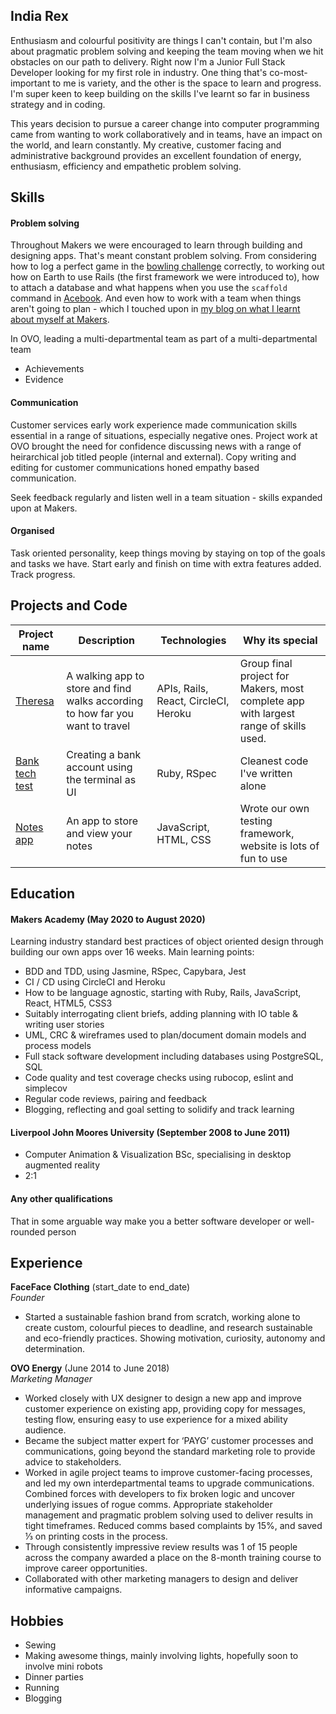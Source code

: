 ## India Rex

Enthusiasm and colourful positivity are things I can't contain, but I'm also about pragmatic problem solving and keeping the team moving when we hit obstacles on our path to delivery. Right now I'm a Junior Full Stack Developer looking for my first role in industry. One thing that's co-most-important to me is variety, and the other is the space to learn and progress. I'm super keen to keep building on the skills I've learnt so far in business strategy and in coding. 

This years decision to pursue a career change into computer programming came from wanting to work collaboratively and in teams, have an impact on the world, and learn constantly. My creative, customer facing and administrative background provides an excellent foundation of energy, enthusiasm, efficiency and empathetic problem solving. 

## Skills
#### Problem solving

Throughout Makers we were encouraged to learn through building and designing apps. That's meant constant problem solving. From considering how to log a perfect game in the [bowling challenge](https://github.com/indisaurusrex/bowling-challenge) correctly, to working out how on Earth to use Rails (the first framework we were introduced to), how to attach a database and what happens when you use the `scaffold` command in [Acebook](https://github.com/jamesAforster/acebook-JIMJI). And even how to work with a team when things aren't going to plan - which I touched upon in [my blog on what I learnt about myself at Makers](https://medium.com/swlh/the-top-3-things-i-learnt-about-myself-at-coding-bootcamp-8988a39102e0?source=friends_link&sk=142ceb1479fe54b56bd29e8a7f197aef). 

In OVO, leading a multi-departmental team as part of a multi-departmental team  
- Achievements
- Evidence

#### Communication

Customer services early work experience made communication skills essential in a range of situations, especially negative ones. Project work at OVO brought the need for confidence discussing news with a range of heirarchical job titled people (internal and external). Copy writing and editing for customer communications honed empathy based communication. 

Seek feedback regularly and listen well in a team situation - skills expanded upon at Makers.

#### Organised

Task oriented personality, keep things moving by staying on top of the goals and tasks we have. Start early and finish on time with extra features added. Track progress. 

## Projects and Code
| Project name | Description | Technologies | Why its special |
| --- | --- | --- | --- |
| [Theresa](https://github.com/theresadreamteam/theresa) | A walking app to store and find walks according to how far you want to travel | APIs, Rails, React, CircleCI, Heroku | Group final project for Makers, most complete app with largest range of skills used. |
| [Bank tech test](https://github.com/indisaurusrex/bank-tech-test) | Creating a bank account using the terminal as UI | Ruby, RSpec | Cleanest code I've written alone |
| [Notes app](https://github.com/samlandman/notesapp) | An app to store and view your notes | JavaScript, HTML, CSS | Wrote our own testing framework, website is lots of fun to use |


## Education

#### Makers Academy (May 2020 to August 2020)

Learning industry standard best practices of object oriented design through building our own apps over 16 weeks. Main learning points: 
- BDD and TDD, using Jasmine, RSpec, Capybara, Jest
- CI / CD using CircleCI and Heroku
- How to be language agnostic, starting with Ruby, Rails, JavaScript, React, HTML5, CSS3
- Suitably interrogating client briefs, adding planning with IO table & writing user stories
- UML, CRC & wireframes used to plan/document domain models and process models
- Full stack software development including databases using PostgreSQL, SQL
- Code quality and test coverage checks using rubocop, eslint and simplecov
- Regular code reviews, pairing and feedback
- Blogging, reflecting and goal setting to solidify and track learning


#### Liverpool John Moores University (September 2008 to June 2011)

- Computer Animation & Visualization BSc, specialising in desktop augmented reality
- 2:1 

#### Any other qualifications

That in some arguable way make you a better software developer or well-rounded person

## Experience

**FaceFace Clothing** (start_date to end_date)    
*Founder*  
- Started a sustainable fashion brand from scratch, working alone to create custom, colourful pieces to deadline, and research sustainable and eco-friendly practices. Showing motivation, curiosity, autonomy and determination.


**OVO Energy** (June 2014 to June 2018)   
*Marketing Manager*  
- Worked closely with UX designer to design a new app and improve customer experience on existing app, providing copy for messages, testing flow, ensuring easy to use experience for a mixed ability audience.
- Became the subject matter expert for ‘PAYG’ customer processes and communications, going beyond the standard marketing role to provide advice to stakeholders. 
- Worked in agile project teams to improve customer-facing processes, and led my own interdepartmental teams to upgrade communications. Combined forces with developers to fix broken logic and uncover underlying issues of rogue comms. Appropriate stakeholder management and pragmatic problem solving used to deliver results in tight timeframes. Reduced comms based complaints by 15%, and saved ⅓ on printing costs in the process. 
- Through consistently impressive review results was 1 of 15 people across the company awarded a place on the 8-month training course to improve career opportunities. 
- Collaborated with other marketing managers to design and deliver informative campaigns.

## Hobbies

* Sewing
* Making awesome things, mainly involving lights, hopefully soon to involve mini robots
* Dinner parties
* Running
* Blogging
